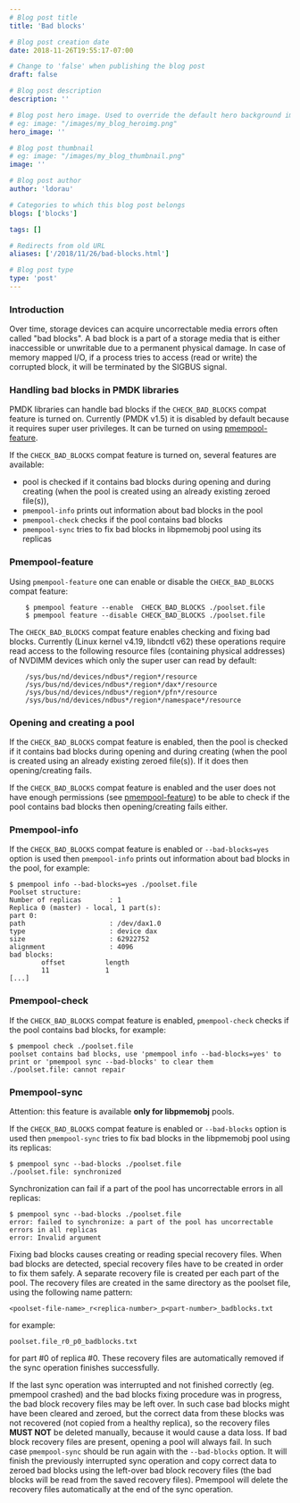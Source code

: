 ```yaml
---
# Blog post title
title: 'Bad blocks'

# Blog post creation date
date: 2018-11-26T19:55:17-07:00

# Change to 'false' when publishing the blog post
draft: false

# Blog post description
description: ''

# Blog post hero image. Used to override the default hero background image.
# eg: image: "/images/my_blog_heroimg.png"
hero_image: ''

# Blog post thumbnail
# eg: image: "/images/my_blog_thumbnail.png"
image: ''

# Blog post author
author: 'ldorau'

# Categories to which this blog post belongs
blogs: ['blocks']

tags: []

# Redirects from old URL
aliases: ['/2018/11/26/bad-blocks.html']

# Blog post type
type: 'post'
---
```


### Introduction

Over time, storage devices can acquire uncorrectable media errors often called
"bad blocks". A bad block is a part of a storage media that is either
inaccessible or unwritable due to a permanent physical damage.
In case of memory mapped I/O, if a process tries to access (read or write)
the corrupted block, it will be terminated by the SIGBUS signal.

### Handling bad blocks in PMDK libraries

PMDK libraries can handle bad blocks if the `CHECK_BAD_BLOCKS` compat feature
is turned on. Currently (PMDK v1.5) it is disabled by default
because it requires super user privileges. It can be turned on using
[pmempool-feature](#pmempool-feature).

If the `CHECK_BAD_BLOCKS` compat feature is turned on, several features
are available:

- pool is checked if it contains bad blocks during opening and during creating
  (when the pool is created using an already existing zeroed file(s)),
- `pmempool-info` prints out information about bad blocks in the pool
- `pmempool-check` checks if the pool contains bad blocks
- `pmempool-sync` tries to fix bad blocks in libpmemobj pool using its replicas

### Pmempool-feature

Using `pmempool-feature` one can enable or disable the `CHECK_BAD_BLOCKS`
compat feature:

```
	$ pmempool feature --enable  CHECK_BAD_BLOCKS ./poolset.file
	$ pmempool feature --disable CHECK_BAD_BLOCKS ./poolset.file
```

The `CHECK_BAD_BLOCKS` compat feature enables checking and fixing bad blocks.
Currently (Linux kernel v4.19, libndctl v62) these operations require
read access to the following resource files (containing physical addresses)
of NVDIMM devices which only the super user can read by default:

```
	/sys/bus/nd/devices/ndbus*/region*/resource
	/sys/bus/nd/devices/ndbus*/region*/dax*/resource
	/sys/bus/nd/devices/ndbus*/region*/pfn*/resource
	/sys/bus/nd/devices/ndbus*/region*/namespace*/resource
```

### Opening and creating a pool

If the `CHECK_BAD_BLOCKS` compat feature is enabled, then the pool is checked
if it contains bad blocks during opening and during creating
(when the pool is created using an already existing zeroed file(s)).
If it does then opening/creating fails.

If the `CHECK_BAD_BLOCKS` compat feature is enabled and the user does not have
enough permissions (see [pmempool-feature](#pmempool-feature)) to be able
to check if the pool contains bad blocks then opening/creating fails either.

### Pmempool-info

If the `CHECK_BAD_BLOCKS` compat feature is enabled or `--bad-blocks=yes`
option is used then `pmempool-info` prints out information about bad blocks
in the pool, for example:

```
$ pmempool info --bad-blocks=yes ./poolset.file
Poolset structure:
Number of replicas       : 1
Replica 0 (master) - local, 1 part(s):
part 0:
path                     : /dev/dax1.0
type                     : device dax
size                     : 62922752
alignment                : 4096
bad blocks:
        offset          length
        11              1
[...]
```

### Pmempool-check

If the `CHECK_BAD_BLOCKS` compat feature is enabled, `pmempool-check` checks
if the pool contains bad blocks, for example:

```
$ pmempool check ./poolset.file
poolset contains bad blocks, use 'pmempool info --bad-blocks=yes' to print or 'pmempool sync --bad-blocks' to clear them
./poolset.file: cannot repair
```

### Pmempool-sync

Attention: this feature is available **only for libpmemobj** pools.

If the `CHECK_BAD_BLOCKS` compat feature is enabled or `--bad-blocks`
option is used then `pmempool-sync` tries to fix bad blocks in the libpmemobj
pool using its replicas:

```
$ pmempool sync --bad-blocks ./poolset.file
./poolset.file: synchronized
```

Synchronization can fail if a part of the pool has uncorrectable errors
in all replicas:

```
$ pmempool sync --bad-blocks ./poolset.file
error: failed to synchronize: a part of the pool has uncorrectable errors in all replicas
error: Invalid argument
```

Fixing bad blocks causes creating or reading special recovery files.
When bad blocks are detected, special recovery files have to be created
in order to fix them safely. A separate recovery file is created per each part
of the pool. The recovery files are created in the same directory
as the poolset file, using the following name pattern:

`<poolset-file-name>_r<replica-number>_p<part-number>_badblocks.txt`

for example:

`poolset.file_r0_p0_badblocks.txt`

for part #0 of replica #0. These recovery files are automatically removed
if the sync operation finishes successfully.

If the last sync operation was interrupted and not finished correctly
(eg. pmempool crashed) and the bad blocks fixing procedure was
in progress, the bad block recovery files may be left over. In such case
bad blocks might have been cleared and zeroed, but the correct data from these
blocks was not recovered (not copied from a healthy replica), so the recovery
files **MUST NOT** be deleted manually, because it would cause a data loss.
If bad block recovery files are present, opening a pool will always fail.
In such case `pmempool-sync` should be run again with the `--bad-blocks` option.
It will finish the previously interrupted sync operation and copy correct data
to zeroed bad blocks using the left-over bad block recovery files
(the bad blocks will be read from the saved recovery files). Pmempool will
delete the recovery files automatically at the end of the sync operation.
